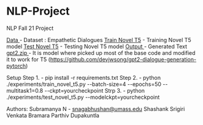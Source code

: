 # NLP-Project
NLP Fall 21 Project

[ Data ](./experiments/data/empatheticdialogues) - Dataset : Empathetic Dialogues
[ Train Novel T5](./experiments/train_novel_T5.py) - Training Novel T5 model
[ Test Novel T5](./experiments/test_novel_T5.py) - Testing Novel T5 model
[ Output ](./Output) - Generated Text 
[ gpt2.zip ](./gpt2.zip) - It is model where picked up most of the base code and modified it to work for T5 (https://github.com/devjwsong/gpt2-dialogue-generation-pytorch)

Setup
Step 1. - pip install -r requirements.txt
Step 2. - python ./experiments/train_novel_t5.py  --batch-size=4 --epochs=50  --multitask1=0.8 --ckpt=yourcheckpoint 
Strp 3. - python ./experiments/test_novel_t5.py --modelckpt=yourcheckpoint

Authors:
Subramanya N - snagabhushan@umass.edu
Shashank Srigiri 
Venkata Bramara Parthiv Dupakuntla